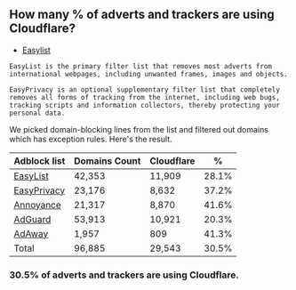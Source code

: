 ## How many % of adverts and trackers are using Cloudflare?


- [Easylist](https://web.archive.org/web/20210516110248/https://easylist.to/)
```
EasyList is the primary filter list that removes most adverts from international webpages, including unwanted frames, images and objects.

EasyPrivacy is an optional supplementary filter list that completely removes all forms of tracking from the internet, including web bugs, tracking scripts and information collectors, thereby protecting your personal data.
```


We picked domain-blocking lines from the list and filtered out domains which has exception rules.
Here's the result.


| Adblock list | Domains Count | Cloudflare | % |
| --- | --- | --- | --- |
| [EasyList](https://easylist.to/easylist/easylist.txt) | 42,353 | 11,909 | 28.1% |
| [EasyPrivacy](https://easylist.to/easylist/easyprivacy.txt) | 23,176 | 8,632 | 37.2% |
| [Annoyance](https://secure.fanboy.co.nz/fanboy-annoyance.txt) | 21,317 | 8,870 | 41.6% |
| [AdGuard](https://adguardteam.github.io/AdGuardSDNSFilter/Filters/filter.txt) | 53,913 | 10,921 | 20.3% |
| [AdAway](https://raw.githubusercontent.com/AdAway/adaway.github.io/master/hosts.txt) | 1,957 | 809 | 41.3% |
| Total | 96,885 | 29,543 | 30.5% |


### 30.5% of adverts and trackers are using Cloudflare.